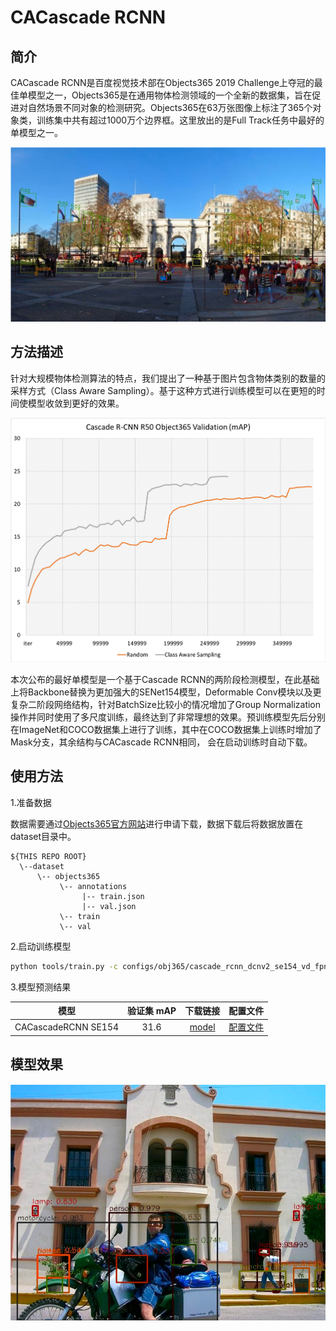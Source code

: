 # CACascade RCNN
## 简介
CACascade RCNN是百度视觉技术部在Objects365 2019 Challenge上夺冠的最佳单模型之一，Objects365是在通用物体检测领域的一个全新的数据集，旨在促进对自然场景不同对象的检测研究。Objects365在63万张图像上标注了365个对象类，训练集中共有超过1000万个边界框。这里放出的是Full Track任务中最好的单模型之一。

![](../../images/obj365_gt.png)

## 方法描述

针对大规模物体检测算法的特点，我们提出了一种基于图片包含物体类别的数量的采样方式（Class Aware Sampling）。基于这种方式进行训练模型可以在更短的时间使模型收敛到更好的效果。

![](../../images/cas.png)

本次公布的最好单模型是一个基于Cascade RCNN的两阶段检测模型，在此基础上将Backbone替换为更加强大的SENet154模型，Deformable Conv模块以及更复杂二阶段网络结构，针对BatchSize比较小的情况增加了Group Normalization操作并同时使用了多尺度训练，最终达到了非常理想的效果。预训练模型先后分别在ImageNet和COCO数据集上进行了训练，其中在COCO数据集上训练时增加了Mask分支，其余结构与CACascade RCNN相同， 会在启动训练时自动下载。

## 使用方法

1.准备数据

数据需要通过[Objects365官方网站](https://www.objects365.org/download.html)进行申请下载，数据下载后将数据放置在dataset目录中。
```
${THIS REPO ROOT}
  \--dataset
      \-- objects365
           \-- annotations
                |-- train.json
                |-- val.json
           \-- train
           \-- val
```

2.启动训练模型

```bash
python tools/train.py -c configs/obj365/cascade_rcnn_dcnv2_se154_vd_fpn_gn_cas.yml
```

3.模型预测结果

|        模型         | 验证集 mAP |                           下载链接                           | 配置文件 |
| :-----------------: | :--------: | :----------------------------------------------------------: | :--------: |
| CACascadeRCNN SE154 |    31.6    | [model](https://paddlemodels.bj.bcebos.com/object_detection/cascade_rcnn_dcnv2_se154_vd_fpn_gn_cas_obj365.tar) |  [配置文件](https://github.com/PaddlePaddle/PaddleDetection/tree/develop/static/configs/obj365/cascade_rcnn_dcnv2_se154_vd_fpn_gn_cas.yml) |

## 模型效果

![](../../images/obj365_pred.png)
